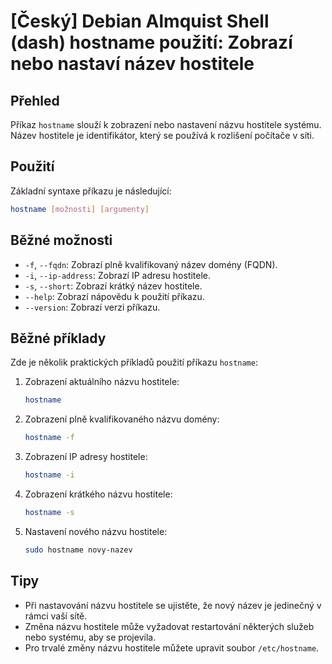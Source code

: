 # [Český] Debian Almquist Shell (dash) hostname použití: Zobrazí nebo nastaví název hostitele

## Přehled
Příkaz `hostname` slouží k zobrazení nebo nastavení názvu hostitele systému. Název hostitele je identifikátor, který se používá k rozlišení počítače v síti.

## Použití
Základní syntaxe příkazu je následující:

```sh
hostname [možnosti] [argumenty]
```

## Běžné možnosti
- `-f`, `--fqdn`: Zobrazí plně kvalifikovaný název domény (FQDN).
- `-i`, `--ip-address`: Zobrazí IP adresu hostitele.
- `-s`, `--short`: Zobrazí krátký název hostitele.
- `--help`: Zobrazí nápovědu k použití příkazu.
- `--version`: Zobrazí verzi příkazu.

## Běžné příklady
Zde je několik praktických příkladů použití příkazu `hostname`:

1. Zobrazení aktuálního názvu hostitele:
   ```sh
   hostname
   ```

2. Zobrazení plně kvalifikovaného názvu domény:
   ```sh
   hostname -f
   ```

3. Zobrazení IP adresy hostitele:
   ```sh
   hostname -i
   ```

4. Zobrazení krátkého názvu hostitele:
   ```sh
   hostname -s
   ```

5. Nastavení nového názvu hostitele:
   ```sh
   sudo hostname novy-nazev
   ```

## Tipy
- Při nastavování názvu hostitele se ujistěte, že nový název je jedinečný v rámci vaší sítě.
- Změna názvu hostitele může vyžadovat restartování některých služeb nebo systému, aby se projevila.
- Pro trvalé změny názvu hostitele můžete upravit soubor `/etc/hostname`.